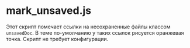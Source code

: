 mark_unsaved.js
===============

Этот скрипт помечает ссылки на несохраненные файлы классом `unsavedDoc`. В теме по-умолчанию у таких ссылок рисуется оранжевая точка. Скрипт не требует конфигурации. 